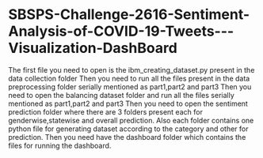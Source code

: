 # SBSPS-Challenge-2616-Sentiment-Analysis-of-COVID-19-Tweets---Visualization-DashBoard

The first file you need to open is the ibm_creating_dataset.py present in the data collection folder
Then you need to run all the files present in the data preprocessing folder serially mentioned as part1,part2 and part3
Then you need to open the balancing dataset folder and run all the files serially mentioned as part1,part2 and part3
Then you need to open the sentiment prediction folder where there are 3 folders present each for genderwise,statewise and overall prediction. Also each folder contains one 
python file for generating dataset according to the category and other for prediction.
Then you need have the dashboard folder which contains the files for running the dashboard.
